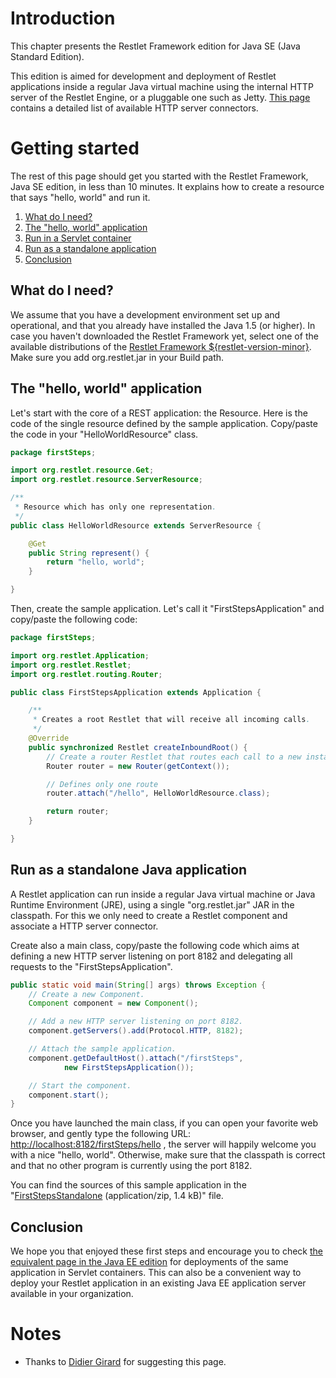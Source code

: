 # Introduction

This chapter presents the Restlet Framework edition for Java SE (Java
Standard Edition).

This edition is aimed for development and deployment of Restlet
applications inside a regular Java virtual machine using the internal
HTTP server of the Restlet Engine, or a pluggable one such as Jetty.
[This page](guide:///core/base/connectors "Connectors")
contains a detailed list of available HTTP server connectors.

# Getting started

The rest of this page should get you started with the Restlet Framework,
Java SE edition, in less than 10 minutes. It explains how to create a
resource that says "hello, world" and run it.

1.  [What do I need?](#what_do_i_need)
2.  [The "hello, world" application](#the-hello-world-application)
3.  [Run in a Servlet container](#run-in-a-servlet-container)
4.  [Run as a standalone application](#run-as-a-standalone-java-application)
5.  [Conclusion](#conclusion)

## <a name="what-do-i-need"></a>What do I need?

We assume that you have a development environment set up and
operational, and that you already have installed the Java 1.5 (or
higher). In case you haven't downloaded the Restlet Framework yet,
select one of the available distributions of the [Restlet Framework
${restlet-version-minor}](http://restlet.com/downloads/current). Make sure you
add org.restlet.jar in your Build path.

## <a name="the-hello-world-application"></a>The "hello, world" application

Let's start with the core of a REST application: the Resource. Here is
the code of the single resource defined by the sample application.
Copy/paste the code in your "HelloWorldResource" class.

```java
package firstSteps;

import org.restlet.resource.Get;
import org.restlet.resource.ServerResource;

/**
 * Resource which has only one representation.
 */
public class HelloWorldResource extends ServerResource {

    @Get
    public String represent() {
        return "hello, world";
    }

}
```

Then, create the sample application. Let's call it
"FirstStepsApplication" and copy/paste the following code:

```java
package firstSteps;

import org.restlet.Application;
import org.restlet.Restlet;
import org.restlet.routing.Router;

public class FirstStepsApplication extends Application {

    /**
     * Creates a root Restlet that will receive all incoming calls.
     */
    @Override
    public synchronized Restlet createInboundRoot() {
        // Create a router Restlet that routes each call to a new instance of HelloWorldResource.
        Router router = new Router(getContext());

        // Defines only one route
        router.attach("/hello", HelloWorldResource.class);

        return router;
    }

}
```

## <a name="run-as-a-standalone-java-application"></a>Run as a standalone Java application

A Restlet application can run inside a regular Java virtual machine or
Java Runtime Environment (JRE), using a single "org.restlet.jar" JAR in
the classpath. For this we only need to create a Restlet component and
associate a HTTP server connector.

Create also a main class, copy/paste the following code which aims at
defining a new HTTP server listening on port 8182 and delegating all
requests to the "FirstStepsApplication".

```java
public static void main(String[] args) throws Exception {  
    // Create a new Component.  
    Component component = new Component();  

    // Add a new HTTP server listening on port 8182.  
    component.getServers().add(Protocol.HTTP, 8182);  

    // Attach the sample application.  
    component.getDefaultHost().attach("/firstSteps",  
            new FirstStepsApplication());  

    // Start the component.  
    component.start();  
}      
```
Once you have launched the main class, if you can open your favorite web
browser, and gently type the following URL:
[http://localhost:8182/firstSteps/hello](http://localhost:8182/firstSteps/hello)
, the server will happily welcome you with a nice "hello, world". Otherwise,
make sure that the classpath is correct and that no other program is currently
using the port 8182.

You can find the sources of this sample application in the
"[FirstStepsStandalone](/learn/guide/2.1#/371-restlet/version/default/part/AttachmentData/data "firstStepsStandalone")
(application/zip, 1.4 kB)"
file.

## <a name="conclusion"></a>Conclusion

We hope you that enjoyed these first steps and encourage you to check
[the equivalent page in the Java EE
edition](guide:///editions/jee/overview "Restlet edition for Java EE")
for deployments of the same application in Servlet containers. This can
also be a convenient way to deploy your Restlet application in an
existing Java EE application server available in your organization.

# Notes

-   Thanks to [Didier
    Girard](http://www.ongwt.com/)
    for suggesting this page.
